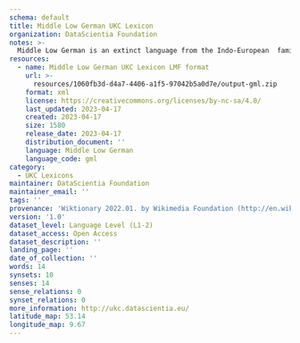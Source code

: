 ```yaml
---
schema: default
title: Middle Low German UKC Lexicon
organization: DataScientia Foundation
notes: >-
  Middle Low German is an extinct language from the Indo-European  family that used to be spoken in Eurasia. The UKC Lexicon of Middle Low German is represented as a lexico-semantic network. It consists of words, word senses, synsets, as well as sense-level and synset-level relationships
resources:
  - name: Middle Low German UKC Lexicon LMF format
    url: >-
      resources/1060fb3d-d4a7-4406-a1f5-97042b5a0d7e/output-gml.zip
    format: xml
    license: https://creativecommons.org/licenses/by-nc-sa/4.0/
    last_updated: 2023-04-17
    created: 2023-04-17
    size: 1580
    release_date: 2023-04-17
    distribution_document: ''
    language: Middle Low German
    language_code: gml
category:
  - UKC Lexicons
maintainer: DataScientia Foundation
maintainer_email: ''
tags: ''
provenance: 'Wiktionary 2022.01. by Wikimedia Foundation (http://en.wiktionary.org); CogNet 2.1 by Khuyagbaatar Batsuren, National University of Mongolia (http://cognet.ukc.disi.unitn.it); Princeton WordNet 2.1 by Princeton University (https://wordnet.princeton.edu)'
version: '1.0'
dataset_level: Language Level (L1-2)
dataset_access: Open Access
dataset_description: ''
landing_page: ''
date_of_collection: ''
words: 14
synsets: 10
senses: 14
sense_relations: 0
synset_relations: 0
more_information: http://ukc.datascientia.eu/
latitude_map: 53.14
longitude_map: 9.67
---
```

